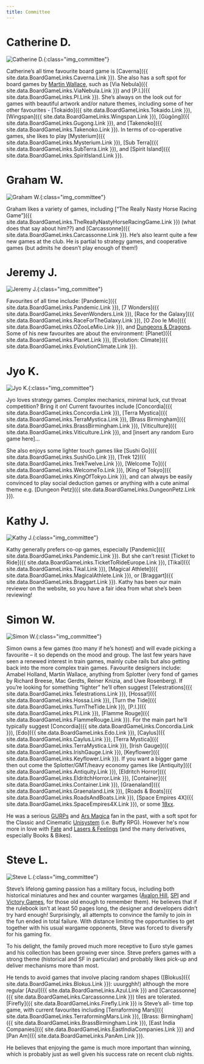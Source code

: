 ```yaml
---
title: Committee
---
```


# Catherine D.

![Catherine D.](/images/committee/CatherineD.jpg){:class="img_committee"}

Catherine’s all time favourite board game is [Caverna]({{ site.data.BoardGameLinks.Caverna.Link }}).
She also has a soft spot for board games by [Martin Wallace](https://boardgamegeek.com/boardgamedesigner/6/martin-wallace), such as [Via Nebula]({{ site.data.BoardGameLinks.ViaNebula.Link }}) and [P.I.]({{ site.data.BoardGameLinks.PI.Link }}).
She’s always on the look out for games with beautiful artwork and/or nature themes, including some of her other favourites - [Tokaido]({{ site.data.BoardGameLinks.Tokaido.Link }}), [Wingspan]({{ site.data.BoardGameLinks.Wingspan.Link }}), [Gùgōng]({{ site.data.BoardGameLinks.Gugong.Link }}), and [Takenoko]({{ site.data.BoardGameLinks.Takenoko.Link }}).
In terms of co-operative games, she likes to play [Mysterium]({{ site.data.BoardGameLinks.Mysterium.Link }}), [Sub Terra]({{ site.data.BoardGameLinks.SubTerra.Link }}), and [Spirit Island]({{ site.data.BoardGameLinks.SpiritIsland.Link }}).

# Graham W.

![Graham W.](/images/committee/GrahamW.jpg){:class="img_committee"}

Graham likes a variety of games, including [“The Really Nasty Horse Racing Game”]({{ site.data.BoardGameLinks.TheReallyNastyHorseRacingGame.Link }}) (what does that say about him??) and [Carcassonne]({{ site.data.BoardGameLinks.Carcassonne.Link }}). He’s also learnt quite a few new games at the club. He is partial to strategy games, and cooperative games (but admits he doesn’t play enough of them!)

# Jeremy J.

![Jeremy J.](/images/committee/JeremyJ.jpg){:class="img_committee"}

Favourites of all time include: [Pandemic]({{ site.data.BoardGameLinks.Pandemic.Link }}), [7 Wonders]({{ site.data.BoardGameLinks.SevenWonders.Link }}), [Race for the Galaxy]({{ site.data.BoardGameLinks.RaceForTheGalaxy.Link }}), [O Zoo le Mio]({{ site.data.BoardGameLinks.OZooLeMio.Link }}), and [Dungeons & Dragons](https://www.rpggeek.com/rpgfamily/192/dungeons-dragons).
Some of his new favourites are about the environment: [Planet]({{ site.data.BoardGameLinks.Planet.Link }}), [Evolution: Climate]({{ site.data.BoardGameLinks.EvolutionClimate.Link }}).

# Jyo K.

![Jyo K.](/images/committee/JyoK.jpg){:class="img_committee"}

Jyo loves strategy games.
Complex mechanics, minimal luck, cut throat competition?
Bring it on!
Current favourites include [Concordia]({{ site.data.BoardGameLinks.Concordia.Link }}), [Terra Mystica]({{ site.data.BoardGameLinks.TerraMystica.Link }}), [Brass Birmingham]({{ site.data.BoardGameLinks.BrassBirmingham.Link }}), [Viticulture]({{ site.data.BoardGameLinks.Viticulture.Link }}), and [insert any random Euro game here]…

She also enjoys some lighter touch games like [Sushi Go]({{ site.data.BoardGameLinks.SushiGo.Link }}), [Trek 12]({{ site.data.BoardGameLinks.TrekTwelve.Link }}), [Welcome To]({{ site.data.BoardGameLinks.WelcomeTo.Link }}), [King of Tokyo]({{ site.data.BoardGameLinks.KingOfTokyo.Link }}), and can always be easily convinced to play social deduction games or anything with a cute animal theme e.g. [Dungeon Petz]({{ site.data.BoardGameLinks.DungeonPetz.Link }}).

# Kathy J.

![Kathy J.](/images/committee/KathyJ.jpg){:class="img_committee"}

Kathy generally prefers co-op games, especially [Pandemic]({{ site.data.BoardGameLinks.Pandemic.Link }}).
But she can’t resist [Ticket to Ride]({{ site.data.BoardGameLinks.TicketToRideEurope.Link }}), [Tikal]({{ site.data.BoardGameLinks.Tikal.Link }}), [Magical Athlete]({{ site.data.BoardGameLinks.MagicalAthlete.Link }}), or [Braggart]({{ site.data.BoardGameLinks.Braggart.Link }}).
Kathy has been our main reviewer on the website, so you have a fair idea from what she’s been reviewing!

# Simon W.

![Simon W.](/images/committee/SimonW.jpg){:class="img_committee"}

Simon owns a few games (too many if he’s honest) and will evade picking a favourite – it so depends on the mood and group.
The last few years have seen a renewed interest in train games, mainly cube rails but also getting back into the more complex train games.
Favourite designers include: Amabel Holland, Martin Wallace, anything from Splotter (very fond of games by Richard Breese, Mac Gerdts, Reiner Knizia, and Uwe Rosenberg).
If you’re looking for something “lighter” he’ll often suggest [Telestrations]({{ site.data.BoardGameLinks.Telestrations.Link }}), [Hossa!]({{ site.data.BoardGameLinks.Hossa.Link }}), [Turn the Tide]({{ site.data.BoardGameLinks.TurnTheTide.Link }}), [P.I.]({{ site.data.BoardGameLinks.PI.Link }}), [Flamme Rouge]({{ site.data.BoardGameLinks.FlammeRouge.Link }}).
For the main part he’ll typically suggest [Concordia]({{ site.data.BoardGameLinks.Concordia.Link }}), [Edo]({{ site.data.BoardGameLinks.Edo.Link }}), [Caylus]({{ site.data.BoardGameLinks.Caylus.Link }}), [Terra Mystica]({{ site.data.BoardGameLinks.TerraMystica.Link }}), [Irish Gauge]({{ site.data.BoardGameLinks.IrishGauge.Link }}), [Keyflower]({{ site.data.BoardGameLinks.Keyflower.Link }}).
If you want a bigger game then out come the Splotter/GMT/heavy economy games like [Antiquity]({{ site.data.BoardGameLinks.Antiquity.Link }}), [Eldritch Horror]({{ site.data.BoardGameLinks.EldritchHorror.Link }}), [Container]({{ site.data.BoardGameLinks.Container.Link }}), [Graenaland]({{ site.data.BoardGameLinks.Graenaland.Link }}), [Roads & Boats]({{ site.data.BoardGameLinks.RoadsAndBoats.Link }}), [Space Empires 4X]({{ site.data.BoardGameLinks.SpaceEmpires4X.Link }}), or some [18xx](https://boardgamegeek.com/wiki/page/18xx).

He was a serious [GURPs](https://www.rpggeek.com/rpgfamily/333/gurps) and [Ars Magica](https://www.rpggeek.com/rpgfamily/1029/ars-magica) fan in the past, with a soft spot for the Classic and Cinematic [Unisystem](https://rpggeek.com/rpgsystem/627/unisystem) (i.e. Buffy RPG). However he's now more in love with [Fate](https://www.rpggeek.com/rpgsystem/26506/fate-core) and [Lasers & Feelings](https://rpggeek.com/rpg/23290/lasers-feelings) (and the many derivatives, especially Books & Bikes).

# Steve L.

![Steve L.](/images/committee/SteveL.jpg){:class="img_committee"}

Steve’s lifelong gaming passion has a military focus, including both historical miniatures and hex and counter wargames ([Avalon Hill](https://boardgamegeek.com/boardgamepublisher/4871/avalon-hill), [SPI](https://boardgamegeek.com/boardgamepublisher/120/spi-simulations-publications-inc) and [Victory Games](https://boardgamegeek.com/boardgamepublisher/123/victory-games-i), for those old enough to remember them).
He believes that if the rulebook isn’t at least 50 pages long, the designer and developers didn’t try hard enough! Surprisingly, all attempts to convince the family to join in the fun ended in total failure. With distance limiting the opportunities to get together with his usual wargame opponents, Steve was forced to diversify for his gaming fix.

To his delight, the family proved much more receptive to Euro style games and his collection has been growing ever since.  Steve prefers games with a strong theme (historical and SF in particular) and probably likes pick-up and deliver mechanisms more than most.

He tends to avoid games that involve placing random shapes ([Blokus]({{ site.data.BoardGameLinks.Blokus.Link }}): uuurgghh!) although the more regular [Azul]({{ site.data.BoardGameLinks.Azul.Link }}) and [Carcassonne]({{ site.data.BoardGameLinks.Carcassonne.Link }}) tiles are tolerated. [Firefly]({{ site.data.BoardGameLinks.Firefly.Link }}) is Steve’s all- time top game, with current favourites including [Terraforming Mars]({{ site.data.BoardGameLinks.TerraformingMars.Link }}), [Brass: Birmingham]({{ site.data.BoardGameLinks.BrassBirmingham.Link }}), [East India Companies]({{ site.data.BoardGameLinks.EastIndiaCompanies.Link }}) and [Pan Am]({{ site.data.BoardGameLinks.PanAm.Link }}).

He believes that enjoying the game is much more important than winning, which is probably just as well given his success rate on recent club nights.

